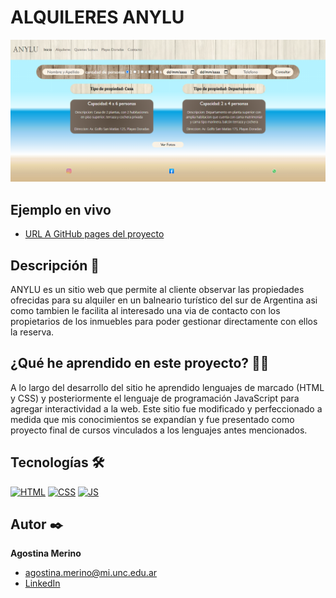 # ALQUILERES ANYLU
![Imagen del proyecto](https://github.com/AgostinaMerino/Portafolio-y-CV/blob/main/imagen-proyecto.png)

## Ejemplo en vivo
- [URL A GitHub pages del proyecto](https://agostinamerino.github.io/AlquileresANYLU/)

## Descripción 📑

ANYLU es un sitio web que permite al cliente observar las propiedades ofrecidas para su alquiler en un balneario turístico del sur de Argentina asi como tambien le facilita al interesado una via de contacto con los propietarios de los inmuebles para poder gestionar directamente con ellos la reserva.

## ¿Qué he aprendido en este proyecto? 🙇🏻 

A lo largo del desarrollo del sitio he aprendido lenguajes de marcado (HTML y CSS) y posteriormente el lenguaje de programación JavaScript para agregar interactividad a la web. Este sitio fue modificado y perfeccionado a medida que mis conocimientos se expandían y fue presentado como proyecto final de cursos vinculados a los lenguajes antes mencionados. 

## Tecnologías 🛠
<!-- Iconos sacados de: https://github.com/hendrasob/badges/blob/master/README.md y https://github.com/alexandresanlim/Badges4-README.md-Profile -->
[![HTML](https://img.shields.io/badge/HTML5-E34F26?style=for-the-badge&logo=html5&logoColor=white)](https://es.wikipedia.org/wiki/HTML5)
[![CSS](https://img.shields.io/badge/CSS3-1572B6?style=for-the-badge&logo=css3&logoColor=white)](https://es.wikipedia.org/wiki/CSS)
[![JS](https://img.shields.io/badge/JavaScript-F7DF1E?style=for-the-badge&logo=javascript&logoColor=black)](https://es.wikipedia.org/wiki/JavaScript)
## Autor ✒️
**Agostina Merino**

* [agostina.merino@mi.unc.edu.ar](agostina.merino@mi.unc.edu.ar)
* [LinkedIn](https://www.linkedin.com/in/agostinamerino/)
